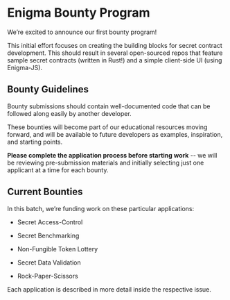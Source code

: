 
# Enigma Bounty Program

We’re excited to announce our first bounty program!

  
This initial effort focuses on creating the building blocks for secret contract development. 
This should result in several open-sourced repos that feature sample secret contracts (written in Rust!) and a simple client-side UI (using Enigma-JS).

## Bounty Guidelines

Bounty submissions should contain well-documented code that can be followed along easily by another developer.
  
These bounties will become part of our educational resources moving forward, and will be available to future developers as examples, inspiration, and starting points.

**Please complete the application process before starting work** -- we will be reviewing pre-submission materials and initially selecting just one applicant at a time for each bounty. 

## Current Bounties

In this batch, we’re funding work on these particular applications:

-   Secret Access-Control
    
-   Secret Benchmarking
    
-   Non-Fungible Token Lottery
    
-   Secret Data Validation
    
-   Rock-Paper-Scissors

Each application is described in more detail inside the respective issue. 
